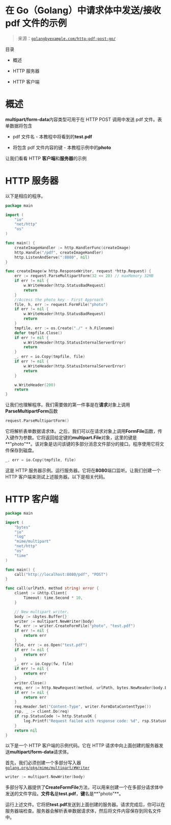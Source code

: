 <!--yml

分类：未分类

日期：2024-10-13 06:32:43

-->

# 在 Go（Golang）中请求体中发送/接收 pdf 文件的示例

> 来源：[`golangbyexample.com/http-pdf-post-go/`](https://golangbyexample.com/http-pdf-post-go/)

目录

+   概述

+   HTTP 服务器

+   HTTP 客户端

# **概述**

**multipart/form-data**内容类型可用于在 HTTP POST 调用中发送 pdf 文件。表单数据将包含

+   pdf 文件名 - 本教程中将看到的**test.pdf**

+   将包含 pdf 文件内容的键 - 本教程示例中的**photo**

让我们看看 HTTP **客户端**和**服务器**的示例

# **HTTP 服务器**

以下是相应的程序。

```go
package main

import (
	"io"
	"net/http"
	"os"
)

func main() {
	createImageHandler := http.HandlerFunc(createImage)
	http.Handle("/pdf", createImageHandler)
	http.ListenAndServe(":8080", nil)
}

func createImage(w http.ResponseWriter, request *http.Request) {
	err := request.ParseMultipartForm(32 << 20) // maxMemory 32MB
	if err != nil {
		w.WriteHeader(http.StatusBadRequest)
		return
	}
	//Access the photo key - First Approach
	file, h, err := request.FormFile("photo")
	if err != nil {
		w.WriteHeader(http.StatusBadRequest)
		return
	}
	tmpfile, err := os.Create("./" + h.Filename)
	defer tmpfile.Close()
	if err != nil {
		w.WriteHeader(http.StatusInternalServerError)
		return
	}
	_, err = io.Copy(tmpfile, file)
	if err != nil {
		w.WriteHeader(http.StatusInternalServerError)
		return
	}

	w.WriteHeader(200)
	return
}
```

让我们也理解程序。我们需要做的第一件事是在**请求**对象上调用**ParseMultipartForm**函数

```go
request.ParseMultipartForm()
```

它将解析表单数据请求体。之后，我们可以在请求对象上调用**FormFile**函数，传入键作为参数。它将返回给定键的**multipart.File**对象，这里的键是**"photo"**。该对象是访问该键的多部分消息文件部分的接口。程序使用它将文件保存到磁盘。

```go
_, err = io.Copy(tmpfile, file)
```

这是 HTTP 服务器示例。运行服务器。它将在**8080**端口监听。让我们创建一个 HTTP 客户端来测试上述服务器。以下是相关代码。

# **HTTP 客户端**

```go
package main

import (
	"bytes"
	"io"
	"log"
	"mime/multipart"
	"net/http"
	"os"
	"time"
)

func main() {
	call("http://localhost:8080/pdf", "POST")
}

func call(urlPath, method string) error {
	client := &http.Client{
		Timeout: time.Second * 10,
	}

	// New multipart writer.
	body := &bytes.Buffer{}
	writer := multipart.NewWriter(body)
	fw, err := writer.CreateFormFile("photo", "test.pdf")
	if err != nil {
		return err
	}
	file, err := os.Open("test.pdf")
	if err != nil {
		return err
	}
	_, err = io.Copy(fw, file)
	if err != nil {
		return err
	}
	writer.Close()
	req, err := http.NewRequest(method, urlPath, bytes.NewReader(body.Bytes()))
	if err != nil {
		return err
	}
	req.Header.Set("Content-Type", writer.FormDataContentType())
	rsp, _ := client.Do(req)
	if rsp.StatusCode != http.StatusOK {
		log.Printf("Request failed with response code: %d", rsp.StatusCode)
	}
	return nil
}
```

以下是一个 HTTP 客户端的示例代码。它在 HTTP 请求中向上面创建的服务器发送**multipart/form-data**请求体。

首先，我们必须创建一个多部分写入器 [`golang.org/pkg/mime/multipart/#Writer`](https://golang.org/pkg/mime/multipart/#Writer)

```go
writer := multipart.NewWriter(body)
```

多部分写入器提供了**CreateFormFile**方法，可以用来创建一个在多部分请求体中发送的文件字段。**文件名**是**test.pdf**，**键**名是**"photo"**。

运行上述文件。它将把**test.pdf**发送到上面创建的服务器。请求完成后，你可以在服务器端检查。服务器会解析表单数据请求体，然后将文件内容保存到同名文件中。


